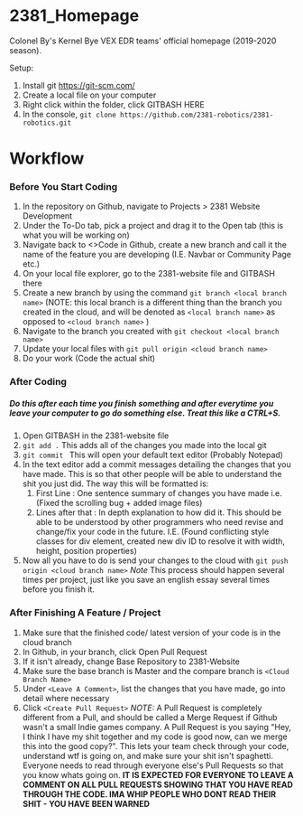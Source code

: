 # 2381_Homepage
Colonel By's Kernel Bye VEX EDR teams' official homepage (2019-2020 season).


Setup: 
1. Install git https://git-scm.com/
2. Create a local file on your computer
3. Right click within the folder, click GITBASH HERE
4. In the console,  `git clone https://github.com/2381-robotics/2381-robotics.git`

# Workflow
### Before You Start Coding
1. In the repository on Github, navigate to Projects > 2381 Website Development
2. Under the To-Do tab, pick a project and drag it to the Open tab (this is what you will be working on)
3. Navigate back to <>Code in Github, create a new branch and call it the name of the feature you are developing (I.E. Navbar or Community Page etc.)
4. On your local file explorer, go to the 2381-website file and GITBASH there
5. Create a new branch by using the command `git branch <local branch name>` (NOTE: this local branch is a different thing than the branch you created in the cloud, and will be denoted as `<local branch name>` as opposed to `<cloud branch name>` )
6. Navigate to the branch you created with `git checkout <local branch name>`
7. Update your local files with `git pull origin <cloud branch name>`
8. Do your work (Code the actual shit)

### After Coding
##### Do this after each time you finish something and after everytime you leave your computer to go do something else. Treat this like a CTRL+S.
1. Open GITBASH in the 2381-website file
2. `git add .` This adds all of the changes you made into the local git
3. `git commit ` This will open your default text editor (Probably Notepad)
4. In the text editor add a commit messages detailing the changes that you have made. This is so that other people will be able to understand the shit you just did. The way this will be formatted is: 
     1.   First Line : One sentence summary of changes you have made i.e. (Fixed the scrolling bug + added image files)
     2.   Lines after that : In depth explanation to how did it. This should be able to be understood by other programmers who need revise and change/fix your code in the future. I.E. (Found conflicting style classes for div element, created new div ID to resolve it with width, height, position properties)
5. Now all you have to do is send your changes to the cloud with `git push origin <cloud branch name>`
*Note* This process should happen several times per project, just like you save an english essay several times before you finish it.

### After Finishing A Feature / Project
1. Make sure that the finished code/ latest version of your code is in the cloud branch
2. In Github, in your branch, click Open Pull Request
3. If it isn't already, change Base Repository to 2381-Website
4. Make sure the base branch is Master and the compare branch is `<Cloud Branch Name>`
5. Under `<Leave A Comment>`, list the changes that you have made, go into detail where necessary
6. Click `<Create Pull Request>`
*NOTE:* A Pull Request is completely different from a Pull, and should be called a Merge Request if Github wasn't a small Indie games company. A Pull Request is you saying "Hey, I think I have my shit together and my code is good now, can we merge this into the good copy?". This lets your team check through your code, understand wtf is going on, and make sure your shit isn't spaghetti. Everyone needs to read through everyone else's Pull Requests so that you know whats going on. **IT IS EXPECTED FOR EVERYONE TO LEAVE A COMMENT ON ALL PULL REQUESTS SHOWING THAT YOU HAVE READ THROUGH THE CODE. IMA WHIP PEOPLE WHO DONT READ THEIR SHIT - YOU HAVE BEEN WARNED**




